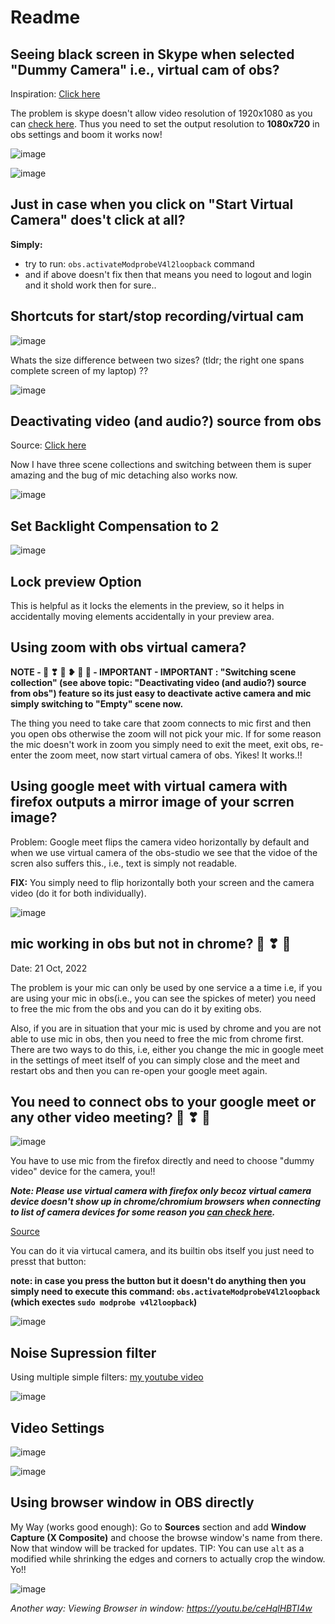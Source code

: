 # Readme

## Seeing black screen in Skype when selected "Dummy Camera" i.e., virtual cam of obs?

Inspiration: [Click here](https://obsproject.com/forum/threads/solved-arch-linux-obs-virtual-camera-works-in-vlc-but-not-in-skype.152837/)

The problem is skype doesn't allow video resolution of 1920x1080 as you can [check here](https://learn.microsoft.com/en-us/skypeforbusiness/plan-your-deployment/clients-and-devices/video-resolutions). Thus you need to set the output resolution to **1080x720** in obs settings and boom it works now!

![image](https://user-images.githubusercontent.com/31458531/200127994-7b0c8907-062a-4d41-a583-80d69e2d065a.png)

![image](https://user-images.githubusercontent.com/31458531/200128854-8042447b-01ca-40e2-8d7c-c0d02c9026ab.png)

## Just in case when you click on "Start Virtual Camera" does't click at all?

**Simply:**
- try to run: `obs.activateModprobeV4l2loopback` command
- and if above doesn't fix then that means you need to logout and login and it shold work then for sure..

## Shortcuts for start/stop recording/virtual cam

![image](https://user-images.githubusercontent.com/31458531/200125597-54e2c11d-c9ac-4e11-a2b4-1bb166aeee5f.png)

Whats the size difference between two sizes? (tldr; the right one spans complete screen of my laptop) ??

![image](https://user-images.githubusercontent.com/31458531/200129159-f215e6df-c70a-4757-830a-fddb5ee1d544.png)


## Deactivating video (and audio?) source from obs

Source: [Click here](https://obsproject.com/forum/threads/disable-webcam-when-not-in-use.143110/post-582838)

Now I have three scene collections and switching between them is super amazing and the bug of mic detaching also works now.

![image](https://user-images.githubusercontent.com/31458531/200125057-3b0472a8-0a25-4df4-a840-a38048fdf523.png)

## Set Backlight Compensation to 2

![image](https://user-images.githubusercontent.com/31458531/200124332-ee2246a2-8574-4319-959b-49f11d1aa22b.png)

## Lock preview Option

This is helpful as it locks the elements in the preview, so it helps in accidentally moving elements accidentally in your preview area.

## Using zoom with obs virtual camera?

**NOTE - 🥰 ❣ 💓 ❥ 💑 💜 - IMPORTANT - IMPORTANT : "Switching scene collection" (see above topic: "Deactivating video (and audio?) source from obs") feature so its just easy to deactivate active camera and mic simply switching to "Empty" scene now.**

The thing you need to take care that zoom connects to mic first and then you open obs otherwise the zoom will not pick your mic. If for some reason the mic doesn't work in zoom you simply need to exit the meet, exit obs, re-enter the zoom meet, now start virtual camera of obs. Yikes! It works.!!

## Using google meet with virtual camera with firefox outputs a mirror image of your scrren image?

Problem: Google meet flips the camera video horizontally by default and when we use virtual camera of the obs-studio we see that the vidoe of the scren also suffers this., i.e., text is simply not readable.

**FIX:** You simply need to flip horizontally both your screen and the camera video (do it for both individually).

![image](https://user-images.githubusercontent.com/31458531/197192284-a82e843e-a6a7-4a89-abcd-939d15cb974f.png)

## mic working in obs but not in chrome? 🥰 ❣ 💓

Date: 21 Oct, 2022

The problem is your mic can only be used by one service a a time i.e, if you are using your mic in obs(i.e., you can see the spickes of meter) you need to free the mic from the obs and you can do it by exiting obs.

Also, if you are in situation that your mic is used by chrome and you are not able to use mic in obs, then you need to free the mic from chrome first. There are two ways to do this, i.e, either you change the mic in google meet in the settings of meet itself of you can simply close and the meet and restart obs and then you can re-open your google meet again.

## You need to connect obs to your google meet or any other video meeting? 🥰 ❣ 💓

![image](https://user-images.githubusercontent.com/31458531/197194173-61fb1603-b2ee-46df-8135-eea31c40e00e.png)

You have to use mic from the firefox directly and need to choose "dummy video" device for the camera, you!!

***Note: Please use virtual camera with firefox only becoz virtual camera device doesn't show up in chrome/chromium browsers when connecting to list of camera devices for some reason you [can check here](https://github.com/umlaeute/v4l2loopback/issues/183).***

[Source](https://jonathanbossenger.com/2020/12/17/obs-studio-linux-virtual-camera/)

You can do it via virtucal camera, and its builtin obs itself you just need to presst that button:

**note: in case you press the button but it doesn't do anything then you simply need to execute this command: `obs.activateModprobeV4l2loopback` (which exectes `sudo modprobe v4l2loopback`)**

![image](https://user-images.githubusercontent.com/31458531/197187061-1de9775f-80bb-4741-8665-1a43f6bfc331.png)


## Noise Supression filter

Using multiple simple filters: [my youtube video](https://www.youtube.com/watch?v=jjRvPKiSyks&feature=youtu.be)

![image](https://user-images.githubusercontent.com/31458531/192278208-2733e422-19c9-4438-b0c6-7150a4e3be58.png)


## Video Settings

![image](https://user-images.githubusercontent.com/31458531/174532597-0fe33a0a-5fdc-4c53-961c-ee017f5f792a.png)

![image](https://user-images.githubusercontent.com/31458531/174532723-99a041cb-9db1-4b21-8cb6-7a816680a4c9.png)

## Using browser window in OBS directly

My Way (works good enough): Go to **Sources** section and add **Window Capture (X Composite)** and choose the browse window's name from there. Now that window will be tracked for updates. TIP: You can use `alt` as a modified while shrinking the edges and corners to actually crop the window. Yo!!

![image](https://user-images.githubusercontent.com/31458531/176380867-ade00787-fc98-400b-8602-0dad0c3a057d.png)

*Another way: Viewing Browser in window: https://youtu.be/ceHqlHBTI4w*
